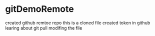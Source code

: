 # gitDemoRemote
created github remtoe repo
this is a cloned file
created token in github
learing about git pull
modifing the file
